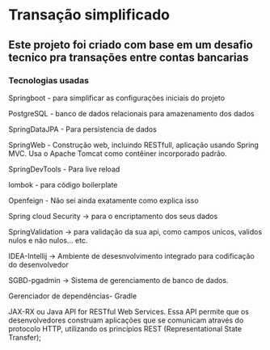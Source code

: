 <h1>Transação simplificado
</h1>

<h2> Este projeto foi criado com base em um desafio tecnico pra transações entre contas bancarias </h2>

<h3>Tecnologias usadas</h3>
Springboot - para simplificar as configurações iniciais do projeto

PostgreSQL - banco de dados relacionais para amazenamento dos dados

SpringDataJPA - Para persistencia de dados

SpringWeb - Construção web, incluindo RESTfull, aplicação usando Spring MVC. Usa o Apache Tomcat como contêiner incorporado padrão.

SpringDevTools - Para live reload

lombok - para código boilerplate

Openfeign - Não sei ainda exatamente como explica isso

Spring cloud Security -> para o encriptamento dos seus dados

SpringValidation -> para validação da sua api, como campos unicos, validos nulos e não nulos... etc.

IDEA-Intellij -> Ambiente de desesnvolvimento integrado para codificação do desenvolvedor

SGBD-pgadmin -> Sistema de gerenciamento de banco de dados.

Gerenciador de dependências- Gradle

JAX-RX ou Java API for RESTful Web Services. Essa API permite que os desenvolvedores construam aplicações que se comunicam através do protocolo HTTP, utilizando os princípios REST (Representational State Transfer);
